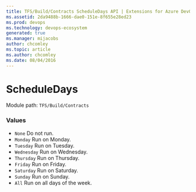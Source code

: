 ```yaml
---
title: TFS/Build/Contracts ScheduleDays API | Extensions for Azure DevOps Services
ms.assetid: 2da9488b-1666-dae0-151e-8f655e28ed23
ms.prod: devops
ms.technology: devops-ecosystem
generated: true
ms.manager: mijacobs
author: chcomley
ms.topic: article
ms.author: chcomley
ms.date: 08/04/2016
---
```


# ScheduleDays

Module path: `TFS/Build/Contracts`

### Values

* `None` Do not run.
* `Monday` Run on Monday.
* `Tuesday` Run on Tuesday.
* `Wednesday` Run on Wednesday.
* `Thursday` Run on Thursday.
* `Friday` Run on Friday.
* `Saturday` Run on Saturday.
* `Sunday` Run on Sunday.
* `All` Run on all days of the week.
